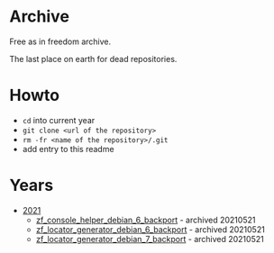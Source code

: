 # Archive

Free as in freedom archive.

The last place on earth for dead repositories.

# Howto

* `cd` into current year
* `git clone <url of the repository>`
* `rm -fr <name of the repository>/.git`
* add entry to this readme

# Years

* [2021](2021)
    * [zf_console_helper_debian_6_backport](2021/zf_console_helper_debian_6_backport) - archived 20210521
    * [zf_locator_generator_debian_6_backport](2021/zf_locator_generator_debian_6_backport) - archived 20210521
    * [zf_locator_generator_debian_7_backport](2021/zf_locator_generator_debian_7_backport) - archived 20210521
